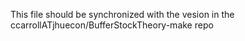 This file should be synchronized with the vesion in the ccarrollATjhuecon/BufferStockTheory-make repo
